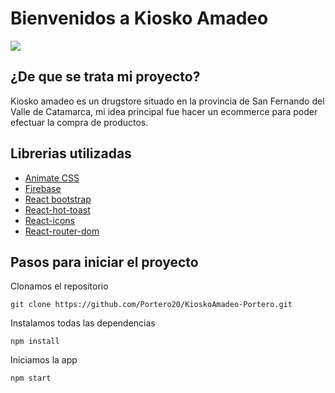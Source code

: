# Bienvenidos a Kiosko Amadeo 

![](https://pandao.github.io/editor.md/images/logos/editormd-logo-180x180.png)


## ¿De que se trata mi proyecto?

Kiosko amadeo es un drugstore situado en la provincia de San Fernando del Valle de Catamarca, mi idea principal fue hacer un ecommerce para poder efectuar la compra de productos.

## Librerias utilizadas

- [Animate CSS](https://animate.style/)
- [Firebase](https://firebase.google.com/?hl=es)
- [React bootstrap](https://react-bootstrap.github.io/)
- [React-hot-toast](https://react-hot-toast.com/)
- [React-icons](https://react-icons.github.io/react-icons/)
- [React-router-dom](https://reactrouter.com/en/main)

## Pasos para iniciar el proyecto

Clonamos el repositorio

```git clone https://github.com/Portero20/KioskoAmadeo-Portero.git```

Instalamos todas las dependencias

`npm install`

Iniciamos la app

`npm start`

